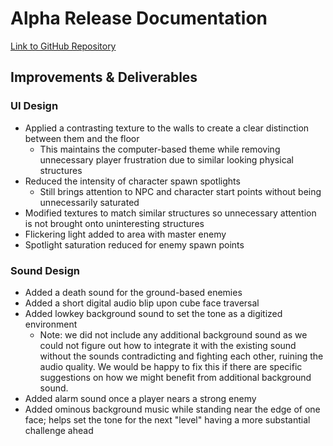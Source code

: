 # Alpha Release Documentation

[Link to GitHub Repository](https://github.com/gradyl16/maze3)

## Improvements & Deliverables

### UI Design

- Applied a contrasting texture to the walls to create a clear distinction between them and the floor
  - This maintains the computer-based theme while removing unnecessary player frustration due to similar looking physical structures
- Reduced the intensity of character spawn spotlights
  - Still brings attention to NPC and character start points without being unnecessarily saturated
- Modified textures to match similar structures so unnecessary attention is not brought onto uninteresting structures
- Flickering light added to area with master enemy
- Spotlight saturation reduced for enemy spawn points

### Sound Design

- Added a death sound for the ground-based enemies
- Added a short digital audio blip upon cube face traversal
- Added lowkey background sound to set the tone as a digitized environment
  - Note: we did not include any additional background sound as we could not figure out how to integrate it with the existing sound without the sounds contradicting and fighting each other, ruining the audio quality. We would be happy to fix this if there are specific suggestions on how we might benefit from additional background sound.
- Added alarm sound once a player nears a strong enemy
- Added ominous background music while standing near the edge of one face; helps set the tone for the next "level" having a more substantial challenge ahead